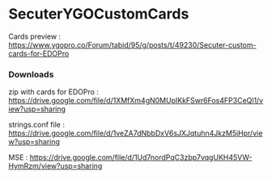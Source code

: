 # SecuterYGOCustomCards
Cards preview : https://www.ygopro.co/Forum/tabid/95/g/posts/t/49230/Secuter-custom-cards-for-EDOPro

### Downloads
zip with cards for EDOPro : https://drive.google.com/file/d/1XMfXm4gN0MUpIKkFSwr6Fos4FP3CeQl1/view?usp=sharing
 
strings.conf file : https://drive.google.com/file/d/1veZA7dNbbDxV6sJXJqtuhn4JkzM5jHpr/view?usp=sharing

MSE : https://drive.google.com/file/d/1Ud7nordPqC3zbp7vqgUKH45VW-HymRzm/view?usp=sharing
